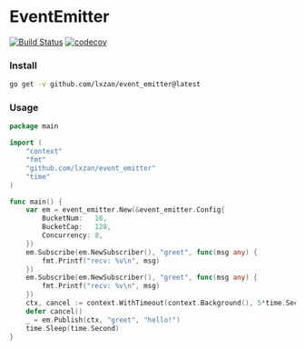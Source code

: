 # EventEmitter

[![Build Status][1]][2] [![codecov][3]][4]

[1]: https://github.com/lxzan/event_emitter/actions/workflows/go.yml/badge.svg

[2]: https://github.com/lxzan/event_emitter/actions/workflows/go.yml

[3]: https://codecov.io/gh/lxzan/event_emitter/graph/badge.svg?token=WnGHinZwVR

[4]: https://codecov.io/gh/lxzan/event_emitter

### Install

```bash
go get -v github.com/lxzan/event_emitter@latest
```

### Usage

```go
package main

import (
	"context"
	"fmt"
	"github.com/lxzan/event_emitter"
	"time"
)

func main() {
	var em = event_emitter.New(&event_emitter.Config{
		BucketNum:   16,
		BucketCap:   128,
		Concurrency: 8,
	})
	em.Subscribe(em.NewSubscriber(), "greet", func(msg any) {
		fmt.Printf("recv: %v\n", msg)
	})
	em.Subscribe(em.NewSubscriber(), "greet", func(msg any) {
		fmt.Printf("recv: %v\n", msg)
	})
	ctx, cancel := context.WithTimeout(context.Background(), 5*time.Second)
	defer cancel()
	_ = em.Publish(ctx, "greet", "hello!")
	time.Sleep(time.Second)
}
```